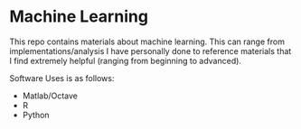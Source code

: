 # Machine Learning 

This repo contains materials about machine learning. This can range from implementations/analysis I have 
personally done to reference materials that I find extremely helpful (ranging from beginning to advanced).

Software Uses is as follows:
- Matlab/Octave
- R
- Python
